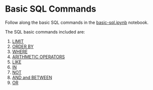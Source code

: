 # Basic SQL Commands

Follow along the basic SQL commands in the [basic-sql.ipynb](../notebooks/basic-sql.ipynb) notebook.


The SQL basic commands included are:

1. [LIMIT](../notebooks/basic-sql.ipynb#LIMIT) 
2. [ORDER BY](../notebooks/basic-sql.ipynb#ORDER-BY) 
3. [WHERE](../notebooks/basic-sql.ipynb#WHERE) 
4. [ARITHMETIC OPERATORS](../notebooks/basic-sql.ipynb#ARITHMETIC-OPERATORS) 
5. [LIKE](../notebooks/basic-sql.ipynb#LIKE) 
6. [IN](../notebooks/basic-sql.ipynb#IN)
6. [NOT](../notebooks/basic-sql.ipynb#NOT)
6. [AND and BETWEEN](../notebooks/basic-sql.ipynb#AND-and-BETWEEN) 
6. [OR](../notebooks/basic-sql.ipynb#OR) 
